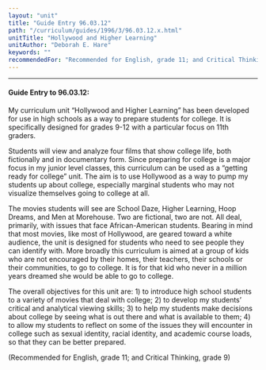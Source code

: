 ```yaml
---
layout: "unit"
title: "Guide Entry 96.03.12"
path: "/curriculum/guides/1996/3/96.03.12.x.html"
unitTitle: "Hollywood and Higher Learning"
unitAuthor: "Deborah E. Hare"
keywords: ""
recommendedFor: "Recommended for English, grade 11; and Critical Thinking, grade 9"
---
```

<body>
<hr/>
<h4>
Guide Entry to 96.03.12:
</h4>
My curriculum unit “Hollywood and Higher Learning” has been developed for use in high schools as a way to prepare students for college. It is specifically designed for grades 9-12 with a particular focus on 11th graders.
<p>
Students will view and analyze four films that show college life, both fictionally and in documentary form. Since preparing for college is a major focus in my junior level classes, this curriculum can be used as a “getting ready for college” unit. The aim is to use Hollywood as a way to pump my students up about college, especially marginal students who may not visualize themselves going to college at all.
</p>
<p>
The movies students will see are School Daze, Higher Learning, Hoop Dreams, and Men at Morehouse. Two are fictional, two are not. All deal, primarily, with issues that face African-American students. Bearing in mind that most movies, like most of Hollywood, are geared toward a white audience, the unit is designed for students who need to see people they can identify with. More broadly this curriculum is aimed at a group of kids who are not encouraged by their homes, their teachers, their schools or their communities, to go to college. It is for that kid who never in a million years dreamed she would be able to go to college.
</p>
<p>
The overall objectives for this unit are: 1) to introduce high school students to a variety of movies that deal with college; 2) to develop my students’ critical and analytical viewing skills; 3) to help my students make decisions about college by seeing what is out there and what is available to them; 4) to allow my students to reflect on some of the issues they will encounter in college such as sexual identity, racial identity, and academic course loads, so that they can be better prepared.
</p>
<p>
(Recommended for English, grade 11; and Critical Thinking, grade 9)
</p>
</body>